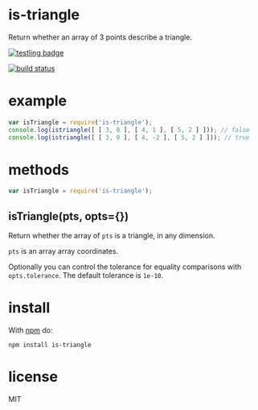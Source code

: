 # is-triangle

Return whether an array of 3 points describe a triangle.

[![testling badge](https://ci.testling.com/substack/is-triangle.png)](https://ci.testling.com/substack/is-triangle)

[![build status](https://secure.travis-ci.org/substack/is-triangle.png)](http://travis-ci.org/substack/is-triangle)

# example

``` js
var isTriangle = require('is-triangle');
console.log(istriangle([ [ 3, 0 ], [ 4, 1 ], [ 5, 2 ] ])); // false
console.log(istriangle([ [ 3, 0 ], [ 4, -2 ], [ 5, 2 ] ])); // true
```

# methods

``` js
var isTriangle = require('is-triangle');
```

## isTriangle(pts, opts={})

Return whether the array of `pts` is a triangle, in any dimension.

`pts` is an array array coordinates.

Optionally you can control the tolerance for equality comparisons with
`opts.tolerance`. The default tolerance is `1e-10`.

# install

With [npm](https://npmjs.org/package/is-triangle) do:

```
npm install is-triangle
```

# license

MIT
